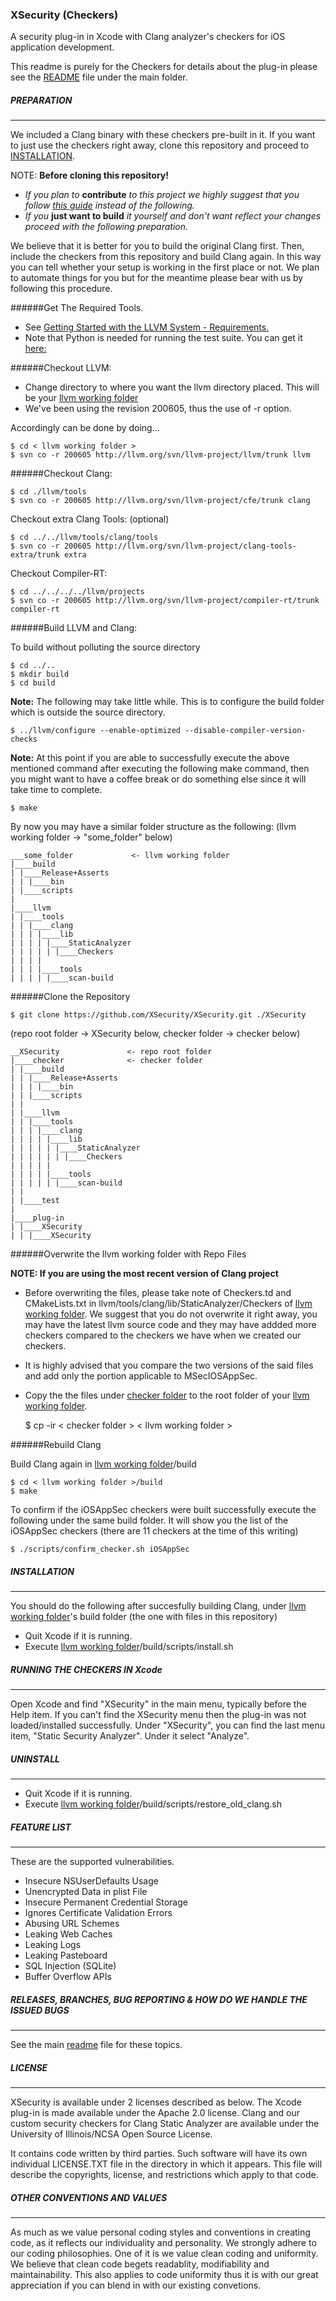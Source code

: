 ### XSecurity (Checkers)
A security plug-in in Xcode with Clang analyzer's checkers for iOS application development. 

This readme is purely for the Checkers for details about the plug-in please see the [README](https://github.com/XSecurity/XSecurity) file under the main folder.


##### PREPARATION
_____________________________

We included a Clang binary with these checkers pre-built in it. If you want to just use the checkers right away, clone this repository and proceed to [INSTALLATION](#install). 

NOTE: **Before cloning this repository!**

- *If you plan to* **contribute** *to this project we highly suggest that you follow [this guide](https://github.com/XSecurity/XSecurity/blob/master/BUILD_CLANG_AND_HELP.md) instead of the following.* 
- *If you* **just want to build** *it yourself and don't want reflect your changes proceed with the following preparation.*

We believe that it is better for you to build the original Clang first. Then, include the checkers from this repository and build Clang again. In this way you can tell whether your setup is working in the first place or not.
We plan to automate things for you but for the meantime please bear with us by following this procedure.


######Get The Required Tools.

- See [Getting Started with the LLVM System - Requirements.](http://llvm.org/docs/GettingStarted.html#requirements)
- Note that Python is needed for running the test suite. You can get it [here:](http://www.python.org/download)

######Checkout LLVM:

- Change directory to where you want the llvm directory placed. This will be your [llvm working folder](#llvm_working_folder)
- We've been using the revision 200605, thus the use of -r option.

Accordingly can be done by doing...

    $ cd < llvm working folder > 
    $ svn co -r 200605 http://llvm.org/svn/llvm-project/llvm/trunk llvm 


######Checkout Clang:

    $ cd ./llvm/tools
    $ svn co -r 200605 http://llvm.org/svn/llvm-project/cfe/trunk clang 

Checkout extra Clang Tools: (optional)

    $ cd ../../llvm/tools/clang/tools
    $ svn co -r 200605 http://llvm.org/svn/llvm-project/clang-tools-extra/trunk extra 

Checkout Compiler-RT:

    $ cd ../../../../llvm/projects
    $ svn co -r 200605 http://llvm.org/svn/llvm-project/compiler-rt/trunk compiler-rt 

######Build LLVM and Clang: 

To build without polluting the source directory

    $ cd ../..
    $ mkdir build  
    $ cd build

**Note:** The following may take little while. This is to configure the build folder which is outside the source directory.

    $ ../llvm/configure --enable-optimized --disable-compiler-version-checks

**Note:** At this point if you are able to successfully execute the above mentioned command after executing the following make command, then you might want to have a coffee break or do something else since it will take time to complete.

    $ make

By now you may have a similar folder structure as the following: <a name="llvm_working_folder" />(llvm working folder -> "some_folder" below)
        
    ___some_folder             <- llvm working folder 
    |____build
    | |____Release+Asserts
    | | |____bin
    | |____scripts
    |
    |____llvm
    | |____tools
    | | |____clang
    | | | |____lib
    | | | | |____StaticAnalyzer
    | | | | | |____Checkers
    | | | |
    | | | |____tools
    | | | | |____scan-build

######Clone the Repository

    $ git clone https://github.com/XSecurity/XSecurity.git ./XSecurity

<a name="repo_root" />(repo root folder -> XSecurity below, <a name="checker_folder" />checker folder -> checker below)

    __XSecurity               <- repo root folder
    |____checker              <- checker folder
    | |____build
    | | |____Release+Asserts
    | | | |____bin
    | | |____scripts
    | |
    | |____llvm
    | | |____tools
    | | | |____clang
    | | | | |____lib
    | | | | | |____StaticAnalyzer
    | | | | | | |____Checkers
    | | | | |
    | | | | |____tools
    | | | | | |____scan-build
    | |  
    | |____test
    | 
    |____plug-in
    | |____XSecurity
    | | |____XSecurity
    

######Overwrite the llvm working folder with Repo Files

**NOTE:  If you are using the most recent version of Clang project**

- Before overwriting the files, please take note of Checkers.td and CMakeLists.txt in llvm/tools/clang/lib/StaticAnalyzer/Checkers of [llvm working folder](#llvm_working_folder). We suggest that you do not overwrite it right away, you may have the latest llvm source code and they may have addded more checkers compared to the checkers we have when we created our checkers.
- It is highly advised that you compare the two versions of the said files and add only the portion applicable to MSecIOSAppSec.
- Copy the the files under [checker folder](#checker_folder) to the root folder of your [llvm working folder](#llvm_working_folder).


    $ cp -ir < checker folder > < llvm working folder >  


######Rebuild Clang 

Build Clang again in [llvm working folder](#llvm_working_folder)/build

    $ cd < llvm working folder >/build
    $ make

To confirm if the iOSAppSec checkers were built successfully execute the following under the same build folder.
It will show you the list of the iOSAppSec checkers (there are 11 checkers at the time of this writing)

    $ ./scripts/confirm_checker.sh iOSAppSec


##### <a name="install"/>INSTALLATION
_____________________________

You should do the following after succesfully building Clang, under [llvm working folder](#llvm_working_folder)'s build folder 
(the one with files in this repository) 
- Quit Xcode if it is running.
- Execute [llvm working folder](#llvm_working_folder)/build/scripts/install.sh 


##### RUNNING THE CHECKERS IN Xcode
_____________________________

Open Xcode and find "XSecurity" in the main menu, typically before the Help item. If you can't find the XSecurity menu then the plug-in was not loaded/installed successfully. Under "XSecurity", you can find the last menu item, "Static Security Analyzer". Under it select "Analyze". 


##### UNINSTALL
_____________________________

- Quit Xcode if it is running.
- Execute [llvm working folder](#llvm_working_folder)/build/scripts/restore_old_clang.sh 


##### FEATURE LIST
_____________________________

These are the supported vulnerabilities.
- Insecure NSUserDefaults Usage
- Unencrypted Data in plist File
- Insecure Permanent Credential Storage
- Ignores Certificate Validation Errors
- Abusing URL Schemes
- Leaking Web Caches
- Leaking Logs
- Leaking Pasteboard
- SQL Injection (SQLite)
- Buffer Overflow APIs 


##### RELEASES, BRANCHES, BUG REPORTING & HOW DO WE HANDLE THE ISSUED BUGS
_____________________________

See the main [readme](https://github.com/XSecurity/XSecurity) file for these topics.


##### LICENSE
_____________________________

XSecurity is available under 2 licenses described as below.
The Xcode plug-in is made available under the Apache 2.0 license.
Clang and our custom security checkers for Clang Static Analyzer
are available under the University of Illinois/NCSA Open Source License.

It contains code written by third parties. Such software will
have its own individual LICENSE.TXT file in the directory 
in which it appears. This file will describe the copyrights, 
license, and restrictions which apply to that code.

##### OTHER CONVENTIONS AND VALUES
_____________________________

As much as we value personal coding styles and conventions in creating code, as it reflects
our individuality and personality. We strongly adhere to our coding philosophies. One of it is we value 
clean coding and uniformity. We believe that clean code begets readablity, modifiability and 
maintainability. This also applies to code uniformity thus it is with our great appreciation if you can 
blend in with our existing convetions.

